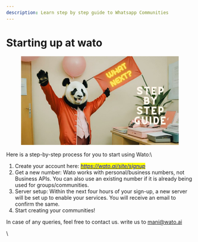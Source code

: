 ```yaml
---
description: Learn step by step guide to Whatsapp Communities
---
```


# Starting up at wato

<figure><img src=".gitbook/assets/Wato Step By Step Mailer  (1).jpg" alt=""><figcaption></figcaption></figure>

Here is a step-by-step process for you to start using Wato:\


1. Create your account here: [_<mark style="color:blue;">https://wato.ai/site/signup</mark>_](https://wato.ai/site/signup)
2. Get a new number: Wato works with personal/business numbers, not Business APIs. You can also use an existing number if it is already being used for groups/communities.
3. Server setup: Within the next four hours of your sign-up, a new server will be set up to enable your services. You will receive an email to confirm the same.
4. Start creating your communities!



In case of any queries, feel free to contact us. write us to mani@wato.ai

\
